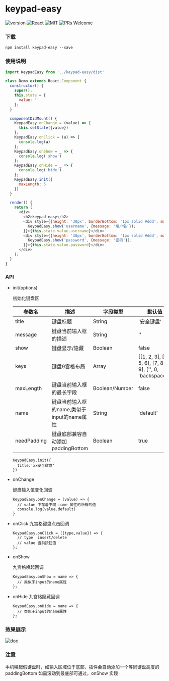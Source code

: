 # keypad-easy

![version](https://img.shields.io/badge/version-v1.0.0-brightgreen.svg?style=flat-square) [![React](https://img.shields.io/badge/react-16.x.x-brightgreen.svg?style=flat-square)](https://github.com/facebook/react) [![MIT](https://img.shields.io/dub/l/vibe-d.svg?style=flat-square)](http://opensource.org/licenses/MIT) [![PRs Welcome](https://img.shields.io/badge/PRs-welcome-brightgreen.svg?style=flat-square)](https://reactjs.org/docs/how-to-contribute.html#your-first-pull-request)

### 下载
```
npm install keypad-easy --save
```

### 使用说明
```javascript
import KeypadEasy from '../keypad-easy/dist'

class Demo extends React.Component {
  constructor() {
    super();
    this.state = {
      value: ''
    };
  }

  componentDidMount() {
    KeypadEasy.onChange = (value) => {
      this.setState({value})
    };
    KeypadEasy.onClick = (a) => {
      console.log(a)
    };
    KeypadEasy.onShow = _ => {
      console.log('show')
    };
    KeypadEasy.onHide = _ => {
      console.log('hide')
    };
    KeypadEasy.init({
      maxLength: 5
    })
  }

  render() {
    return (
      <div>
        <h2>keypad-easy</h2>
        <div style={{height: '30px', borderBottom: '1px solid #ddd', margin: '10px'}} onClick={_ => {
          KeypadEasy.show('username', {message: '用户名'});
        }}>{this.state.value.username}</div>
        <div style={{height: '30px', borderBottom: '1px solid #ddd', margin: '10px'}} onClick={_ => {
          KeypadEasy.show('password', {message: '密码'});
        }}>{this.state.value.password}</div>
      </div>
    );
  }
}
```

### API

* init(options)

  初始化键盘区

  |参数名|描述|字段类型|默认值|
  |--|--|--|--|
  |title|键盘标题|String|'安全键盘'|
  |message|键盘当前输入框的描述|String|''|
  |show|键盘显示/隐藏|Boolean|false|
  |keys|键盘9宫格布局|Array|[[1, 2, 3], [4, 5, 6], [7, 8, 9], ['', 0, 'backspace']]|
  |maxLength|键盘当前输入框的最长字段|Boolean/Number|false|
  |name|键盘当前输入框的name,类似于input的name属性|String|'default'|
  |needPadding|键盘底部兼容自动添加paddingBottom|Boolean|true|
  ```
  KeypadEasy.init({
    title:'xx安全键盘'
  })
  ```
* onChange

  键盘输入值变化回调
  ```
  KeypadEasy.onChange = (value) => {
    // value 中存着不同 name 属性的所有的值
    console.log(value.default)
  }
  ```
  
* onClick
  九宫格键盘点击回调
  ```
  KeypadEasy.onClick = ({type,value}) => {
    // type  insert/delete
    // value 当前按钮值
  };
  ```
  
* onShow

  九宫格唤起回调
  ```
  KeypadEasy.onShow = name => {
    // 类似于input的name属性
  };
  ```
  
* onHide
  九宫格隐藏回调
  ```
  KeypadEasy.onHide = name => {
    // 类似于input的name属性
  };
  ```
  
### 效果展示
![doc](https://user-images.githubusercontent.com/47963826/53787066-928e9300-3f58-11e9-967a-9e35253708be.png)

### 注意

手机唤起假键盘时，如输入区域位于底部，插件会自动添加一个等同键盘高度的 paddingBottom
如需滚动到最底部可通过，onShow 实现

